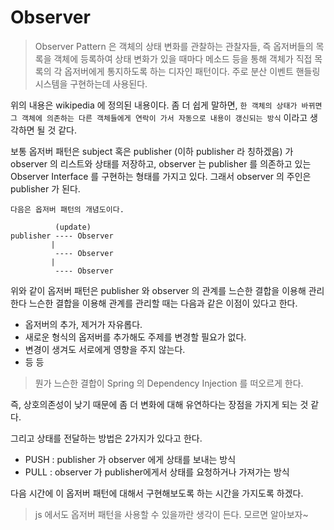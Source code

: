 # Observer
> Observer Pattern 은 객체의 상태 변화를 관찰하는 관찰자들, 즉 옵저버들의 목록을 객체에 등록하여 상태 변화가 있을 때마다 메소드 등을 통해 객체가 직접 목록의 각 옵저버에게 통지하도록 하는 디자인 패턴이다. 주로 분산 이벤트 핸들링 시스템을 구현하는데 사용된다.

위의 내용은 wikipedia 에 정의된 내용이다. 좀 더 쉽게 말하면, `한 객체의 상태가 바뀌면 그 객체에 의존하는 다른 객체들에게 연락이 가서 자동으로 내용이 갱신되는 방식` 이라고 생각하면 될 것 같다.

보통 옵저버 패턴은 subject 혹은 publisher (이하 publisher 라 칭하겠음) 가 observer 의 리스트와 상태를 저장하고, observer 는 publisher 를 의존하고 있는 Observer Interface 를 구현하는 형태를 가지고 있다. 그래서 observer 의 주인은 publisher 가 된다.

```
다음은 옵저버 패턴의 개념도이다.

          (update)
publisher ---- Observer
         |
          ---- Observer
         |
          ---- Observer
```

위와 같이 옵저버 패턴은 publisher 와 observer 의 관계를 느슨한 결합을 이용해 관리한다 느슨한 결합을 이용해 관계를 관리할 때는 다음과 같은 이점이 있다고 한다.
- 옵저버의 추가, 제거가 자유롭다.
- 새로운 형식의 옵저버를 추가해도 주제를 변경할 필요가 없다.
- 변경이 생겨도 서로에게 영향을 주지 않는다.
- 등 등

> 뭔가 느슨한 결합이 Spring 의 Dependency Injection 를 떠오르게 한다.

즉, 상호의존성이 낮기 때문에 좀 더 변화에 대해 유연하다는 장점을 가지게 되는 것 같다.

그리고 상태를 전달하는 방법은 2가지가 있다고 한다.
- PUSH : publisher 가 observer 에게 상태를 보내는 방식
- PULL : observer 가 publisher에게서 상태를 요청하거나 가져가는 방식


다음 시간에 이 옵저버 패턴에 대해서 구현해보도록 하는 시간을 가지도록 하겠다.

> js 에서도 옵저버 패턴을 사용할 수 있을까란 생각이 든다. 모르면 알아보자~